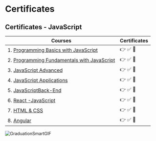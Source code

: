  # Certificates 
 
 ##  Certificates - JavaScript

| Courses           | 	Certificates                                                               |
| ----------------- | ------------------------------------------------------------------ |
|1. [Programming Basics with JavaScript](https://github.com/ZdravkaGoranova/JavaScript-Certificate/blob/main/Certificate/Programming%20Basics%20-%20February%202022%20-%20Certificate.pdf) | 👉 ✅ 📃 |
|2.  [Programming Fundamentals with JavaScript ](https://github.com/ZdravkaGoranova/JavaScript-Certificate/blob/main/Certificate/Programming%20Fundamentals%20with%20JavaScript%20-%20May%202022%20-%20Certificate.pdf)| 👉 ✅ 📃 |
|3.  [JavaScript Advanced](https://github.com/ZdravkaGoranova/JavaScript-Certificate/blob/main/Certificate/JS%20Advanced%20-%20September%202022%20-%20Certificate%20(1).pdf) | 👉 ✅ 📃|
|4. [JavaScript Applications](https://github.com/ZdravkaGoranova/JavaScript-Certificate/blob/main/Certificate/JS%20Applications%20-%20October%202022%20-%20Certificate.pdf)| 👉 ✅ 📃|
|5. [JavaScriptBack-End](https://github.com/ZdravkaGoranova/JavaScript-Certificate/blob/main/Certificate/JS%20Back-End%20-%20January%202023%20-%20Certificate.pdf)| 👉 ✅ 📃|
|6. [React -JavaScript](https://github.com/ZdravkaGoranova/JavaScript-Certificate/blob/main/Certificate/ReactJS.pdf)| 👉 ✅ 📃|
|7. [HTML & CSS](https://github.com/ZdravkaGoranova/JavaScript-Certificate/blob/main/Certificate/HTML%20%26%20CSS%20-%20May%202023%20-%20Certificate%20(1).pdf)| 👉 ✅ 📃|
|8. [Angular](https://github.com/ZdravkaGoranova/JavaScript-Certificate/blob/main/Certificate/Angular%20-%20June%202023%20-%20Certificate.pdf)| 👉 ✅ 📃|






![GraduationSmartGIF](https://user-images.githubusercontent.com/106737347/215334071-c796bed5-4565-40c3-9419-c3a504c0354b.gif)

